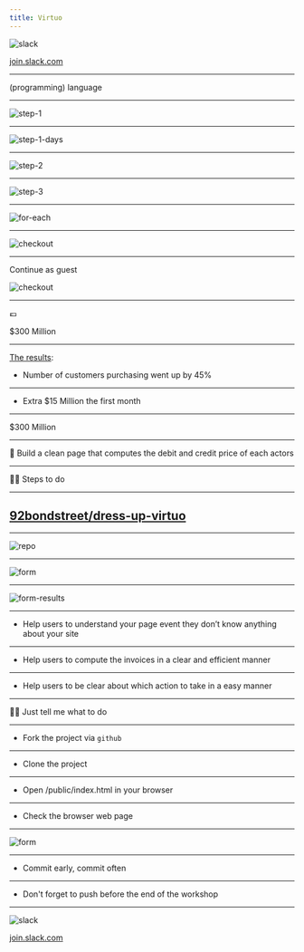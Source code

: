 ```yaml
---
title: Virtuo
---
```


![slack](./slack.png)


[join.slack.com](https://join.slack.com/t/esilv-s8-2020/shared_invite/enQtOTA2ODU3ODU1NzY2LTdhMmEwMGQ1NmMyZmJlZGU2MDE4MGNmMDMyMDE3OGE3NTllNzYzY2JhMTEyYzM5MmU3NzY1OGMzYTUxNDFmMjQ)

---

(programming) language

---

![step-1](./step-1.png)

---

![step-1-days](./step-1-days.png)

---

![step-2](./step-2.png)

---

![step-3](./step-3.png)

---

![for-each](./for-each.png)

---

![checkout](./continue-guest.png)

---

Continue as guest

![checkout](./continue-guest-button.png)

---

💶

$300 Million

---

[The results](https://www.fastcompany.com/1147825/300-million-continue-button):

* Number of customers purchasing went up by 45%

---

* Extra $15 Million the first month

---

$300 Million

---

🎯 Build a clean page that computes the debit and credit price of each actors

---

🏃‍♀️ Steps to do

---

## [92bondstreet/dress-up-virtuo](https://github.com/92bondstreet/dress-up-virtuo)

---

![repo](./repo.png)

---

![form](./form.png)

---

![form-results](./form-results.png)

---

* Help users to understand your page event they don’t know anything about your site

---

* Help users to compute the invoices in a clear and efficient manner

---

* Help users to be clear about which action to take in a easy manner

---

👩‍💻 Just tell me what to do

---

* Fork the project via `github`

---

* Clone the project

---

* Open /public/index.html in your browser

---

* Check the browser web page

---

![form](./form.png)

---

* Commit early, commit often

---

* Don't forget to push before the end of the workshop

---

![slack](./slack.png)


[join.slack.com](https://join.slack.com/t/esilv-s8-2020/shared_invite/enQtOTA2ODU3ODU1NzY2LTdhMmEwMGQ1NmMyZmJlZGU2MDE4MGNmMDMyMDE3OGE3NTllNzYzY2JhMTEyYzM5MmU3NzY1OGMzYTUxNDFmMjQ)
